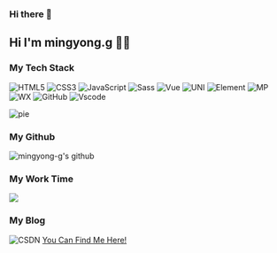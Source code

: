 ### Hi there 👋

<!--
**mingyong-g/mingyong-g** is a ✨ _special_ ✨ repository because its `README.md` (this file) appears on your GitHub profile.

Here are some ideas to get you started:

- 🔭 I’m currently working on ...
- 🌱 I’m currently learning ...
- 👯 I’m looking to collaborate on ...
- 🤔 I’m looking for help with ...
- 💬 Ask me about ...
- 📫 How to reach me: ...
- 😄 Pronouns: ...
- ⚡ Fun fact: ...
-->

##  Hi I'm mingyong.g 🐱‍🏍
### My Tech Stack
![HTML5](https://img.shields.io/badge/-HTML5-%23E44D27?style=flat&logo=html5&logoColor=ffffff)
![CSS3](https://img.shields.io/badge/-CSS3-%231572B6?style=flat&logo=css3)
![JavaScript](https://img.shields.io/badge/-JavaScript-%23F7DF1C?style=flat&logo=javascript&logoColor=000000&labelColor=%23F7DF1C&color=%23FFCE5A)
![Sass](https://img.shields.io/badge/-Sass-%23CC6699?style=flat&logo=sass&logoColor=ffffff)
![Vue](https://img.shields.io/badge/-Vue-%lightgreen?style=flat&logo=v&logoColor=fff)
![UNI](https://img.shields.io/badge/-uni--app-green)
![Element](https://img.shields.io/badge/Element%20UI-2.13.2-%23409EFF)
![MP](https://img.shields.io/badge/wx-wx--miniprogram-brightgreen)
![WX](https://img.shields.io/badge/wx-%20WeChat%20Public%20H5-blueviolet)
![GitHub](https://img.shields.io/badge/-GitHub-181717?style=flat&logo=github)
![Vscode](https://img.shields.io/badge/-VSCode-blue?style=flat&logo=visual-studio-code&logoColor=fff)

![pie](https://wakatime.com/share/@5275e8f7-40af-4a33-b6cb-574aef2af262/443ada91-4d9b-4b42-ac0e-467499d20006.png)
### My Github 
![mingyong-g's github](https://github-readme-stats.vercel.app/api?username=mingyong-g&show_icons=true&hide_border=true)

### My Work Time
![](https://wakatime.com/share/@5275e8f7-40af-4a33-b6cb-574aef2af262/a37a7ad0-2ef8-440c-8d93-654d3ef8a3b3.png)

### My Blog 
![CSDN](https://img.shields.io/badge/-CSDN-red)
[You Can Find Me Here!](https://blog.csdn.net/weixin_44670973)
